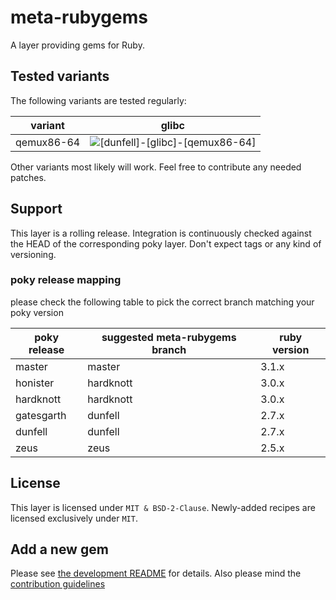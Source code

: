 # meta-rubygems

A layer providing gems for Ruby.

## Tested variants

The following variants are tested regularly:

| variant    | glibc                                                                                                                                             |
| ---------- | ------------------------------------------------------------------------------------------------------------------------------------------------- |
| qemux86-64 | ![[dunfell]-[glibc]-[qemux86-64]](https://github.com/priv-kweihmann/meta-rubygems/workflows/%5Bdunfell%5D-%5Bglibc%5D-%5Bqemux86-64%5D/badge.svg) |

Other variants most likely will work.
Feel free to contribute any needed patches.

## Support

This layer is a rolling release.
Integration is continuously checked against the HEAD of the corresponding poky layer.
Don't expect tags or any kind of versioning.

### poky release mapping

please check the following table to pick the correct branch matching your poky version

| poky release | suggested meta-rubygems branch | ruby version |
| ------------ | ------------------------------ | ------------ |
| master       | master                         | 3.1.x        |
| honister     | hardknott                      | 3.0.x        |
| hardknott    | hardknott                      | 3.0.x        |
| gatesgarth   | dunfell                        | 2.7.x        |
| dunfell      | dunfell                        | 2.7.x        |
| zeus         | zeus                           | 2.5.x        |

## License

This layer is licensed under `MIT & BSD-2-Clause`.
Newly-added recipes are licensed exclusively under `MIT`.

## Add a new gem

Please see [the development README](scripts/README.md) for details.
Also please mind the [contribution guidelines](CONTRIBUTING.md)
